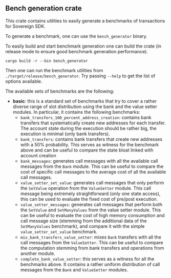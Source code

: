 ## Bench generation crate
This crate contains utilities to easily generate a benchmarks of transactions for Sovereign SDK.

To generate a benchmark, one can use the `bench_generator` binary.

To easily build and start benchmark generation one can build the crate (in release mode to ensure good benchmark generation performance).

```
cargo build -r --bin bench_generator
```

Then one can run the benchmark utilities from `./target/release/bench_generator`. Try passing `--help` to get the list of options available.

The available sets of benchmarks are the following:
- **basic**: this is a standard set of benchmarks that try to cover a rather diverse range of slot distribution using the bank and the value setter modules. In particular, it contains the following benchmarks:
    - `bank_transfers_100_percent_address_creation`: contains bank transfers that systematically create new addresses for each transfer. The account state during the execution should be rather big, the execution is minimal (only bank transfers).
    - `bank_transfers`: contains bank transfers that create new addresses with a 50% probability. This serves as witness for the benchmark above and can be useful to compare the state bloat linked with account creation
    - `bank_messages`: generates call messages with all the available call messages from the `Bank` module. This can be useful to compare the cost of specific call messages to the average cost of all the available call messages.
    - `value_setter_set_value`: generates call messages that only perform the `SetValue` operation from the `ValueSetter` module. This call message being extremely straightforward (only one state access), this can be used to evaluate the fixed cost of pre/post execution.
    - `value_setter_messages`: generates call messages that perform both the `SetValue` and `SetManyValues` from the value setter module. This can be useful to evaluate the cost of high memory consumption and call message size (stemming from the additional data of the `SetManyValues` benchmark), and compare it with the simple `value_setter_set_value` benchmark.
    - `mix_bank_transfers_value_setter`: mixes `Bank` transfers with all the call messages from the `ValueSetter`. This can be useful to compare the computation stemming from bank transfers and operations from another module.
    - `complete_bank_value_setter`: this serves as a witness for all the benchmarks above. It contains a rather uniform distribution of call messages from the `Bank` and `ValueSetter` modules.